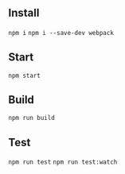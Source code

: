 ## Install
 `npm i`
 `npm i --save-dev webpack`
 
## Start
 `npm start`
 
## Build
 `npm run build`

## Test
 `npm run test`
 `npm run test:watch`
